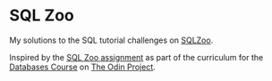 # SQL Zoo

My solutions to the SQL tutorial challenges on [SQLZoo](https://sqlzoo.net).

Inspired by the [SQL Zoo assignment](https://www.theodinproject.com/lessons/node-path-databases-sql-zoo) as part of the curriculum for the [Databases Course](https://www.theodinproject.com/paths/full-stack-javascript/courses/databases) on [The Odin Project](https://www.theodinproject.com).